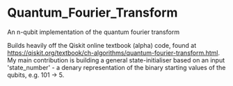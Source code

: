 # Quantum_Fourier_Transform
An n-qubit implementation of the quantum fourier transform

Builds heavily off the Qiskit online textbook (alpha) code, found at https://qiskit.org/textbook/ch-algorithms/quantum-fourier-transform.html. My main contribution is building a general state-initialiser based on an input 'state_number' - a denary representation of the binary starting values of the qubits, e.g. 101 -> 5.

